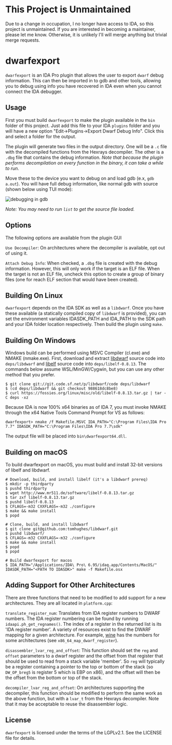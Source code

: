 
This Project is Unmaintained
============================

Due to a change in occupation, I no longer have access to IDA, so this project is 
unmaintained. If you are interested in becoming a maintainer, please let me know. 
Otherwise, it is unlikely I'll will merge anything but trivial merge requests.

dwarfexport
===========

`dwarfexport` is an IDA Pro plugin that allows the user to export `dwarf` debug
information. This can then be imported in to gdb and other tools, allowing
you to debug using info you have recovered in IDA even when you cannot connect
the IDA debugger.

Usage
-----

First you must build `dwarfexport` to make the plugin available in the `bin` folder
of this project. Just add this file to your IDA `plugins` folder and you will have a
new option "Edit->Plugins->Export Dwarf Debug Info". Click this and select a folder
for the output.

The plugin will generate two files in the output directory. One will be a `.c` file
with the decompiled functions from the Hexrays decompiler. The other is a `.dbg`
file that contains the debug information. *Note that because the plugin performs
decompilation on every function in the binary, it can take a while to run.*

Move these to the device you want to debug on and load gdb (e.x, `gdb a.out`).
You will have full debug information, like normal gdb with source (shown below
using TUI mode):

![debugging in gdb](/resources/screenshot.png)

*Note: You may need to run `list` to get the source file loaded.*

Options
-------

The following options are available from the plugin GUI

`Use Decompiler`: On architectures where the decompiler is available, opt out of
using it.

`Attach Debug Info`: When checked, a `.dbg` file is created with the debug information.
However, this will only work if the target is an ELF file. When the target is not an ELF
file, uncheck this option to create a group of binary files (one for reach ELF section that
would have been created).

Building On Linux
-----------------

`dwarfexport` depends on the IDA SDK as well as a `libdwarf`. Once you have these
available (a statically compiled copy of `libdwarf` is provided), you can set the
environment variables IDASDK\_PATH and IDA\_PATH to the SDK path and your IDA
folder location respectively. Then build the plugin using `make`.

Building On Windows
-------------------

Windows build can be performed using MSVC Compiler (cl.exe) and NMAKE
(nmake.exe). First, download and extract [libdwarf](
https://sourceforge.net/p/libdwarf/code/ci/master/tree/) source code into
`deps/libdwarf` and [libelf](
https://fossies.org/linux/misc/old/libelf-0.8.13.tar.gz/) source code into
`deps/libelf-0.8.13`. The commands below assume WSL/MinGW/Cygwin, but you can
use any other method that you prefer.

```
$ git clone git://git.code.sf.net/p/libdwarf/code deps/libdwarf
$ (cd deps/libdwarf && git checkout 988618dc8be8)
$ curl https://fossies.org/linux/misc/old/libelf-0.8.13.tar.gz | tar -C deps -xz
```

Because IDA is now 100% x64 binaries as of IDA 7, you must invoke NMAKE through the x64 Native Tools Command Prompt for
VS as follows:

```
dwarfexport> nmake /f Makefile.MSVC IDA_PATH="C:\Program Files\IDA Pro 7.7" IDASDK_PATH="C:\Program Files\IDA Pro 7.7\sdk"
```

The output file will be placed into `bin\dwarfexport64.dll`.

Building on macOS
-----------------

To build dwarfexport on macOS, you must build and install 32-bit versions of
libelf and libdwarf.

```
# Download, build, and install libelf (it's a libdwarf prereq)
$ mkdir -p thirdparty
$ pushd thirdparty
$ wget http://www.mr511.de/software/libelf-0.8.13.tar.gz
$ tar zxf libelf-0.8.13.tar.gz
$ pushd libelf-0.8.13
$ CFLAGS=-m32 CXXFLAGS=-m32 ./configure
$ make && make install
$ popd

# Clone, build, and install libdwarf
$ git clone git@github.com:tomhughes/libdwarf.git
$ pushd libdwarf/
$ CFLAGS=-m32 CXXFLAGS=-m32 ./configure
$ make && make install
$ popd
$ popd

# Build dwarfexport for macos
$ IDA_PATH="/Applications/IDA\ Pro\ 6.95/idaq.app/Contents/MacOS/" IDASDK_PATH="<PATH TO IDASDK>" make -f Makefile.osx
```

Adding Support for Other Architectures
--------------------------------------

There are three functions that need to be modified to add support for a new
architectures. They are all located in `platform.cpp`:

`translate_register_num`: Translates from IDA register numbers to DWARF numbers.
The IDA register numbering can be found by running `idaapi.ph_get_regnames()`.
The index of a register in the returned list is its 'IDA register number'. A variety
of resources exist to find the DWARF mapping for a given architecture. For example,
[wine](https://source.winehq.org/source/dlls/dbghelp/cpu_x86_64.c) has the numbers
for some architectures (see `x86_64_map_dwarf_register`).

`disassembler_lvar_reg_and_offset`: This function should set the `reg` and `offset`
parameters to a dwarf register and the offset from that register that should be
used to read from a stack variable 'member'. So `reg` will typically be a register
containing a pointer to the top or bottom of the stack (so `DW_OP_breg5` is register 5
which is EBP on x86), and the offset will then be the offset from the bottom or top
of the stack.

`decompiler_lvar_reg_and_offset`: On architectures supporting the decompiler, this
function should be modified to perform the same work as the above function, but with
a `lvar_t` from the Hexrays decompiler. Note that it may be acceptable to reuse the
disassembler logic.

License
-------

`dwarfexport` is licensed under the terms of the LGPLv2.1. See the LICENSE file for
details.
